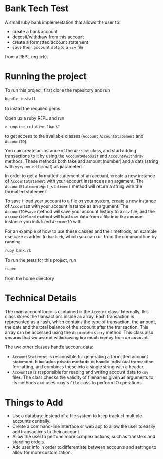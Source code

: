 # Bank Tech Test

A small ruby bank implementation that allows the user to:

- create a bank account
- deposit/withdraw from this account
- create a formatted account statement
- save their account data to a `csv` file

from a REPL (eg `irb`).

# Running the project

To run this project, first clone the repository and run

```bash
bundle install
```

to install the required gems.

Open up a ruby REPL and run

```
> require_relative "bank"
```

to get access to the available classes (`Account`,`AccountStatement` and
`AccountIO`).

You can create an instance of the `Account` class, and start adding
transactions to it by using the `Account#deposit` and `Account#withdraw`
methods.
These methods both take and amount (number) and a date (string with
`yyyy-mm-dd` format) as parameters.

In order to get a formatted statement of an account, create a new instance
of `AccountStatement` with your account instance as an argument.
The `AccountStatement#get_statement` method will return a string with the
formatted statement.

To save / load your account to a file on your system, create a new instance
of `AccountIO` with your account instance as an argument.
The `AccountIO#save` method will save your account history to a `csv` file,
and the `AccountIO#load` method will load csv data from a file into the
account instance you initialized `AccountIO` with.

For an example of how to use these classes and their methods, an example use
case is added to `bank.rb`, which you can run from the command line by
running

```bash
ruby bank.rb
```

To run the tests for this project, run

```bash
rspec
```

from the home directory

# Technical Details

The main account logic is contained in the `Account` class.
Internally, this class stores the transactions inside an array.
Each transaction is represented as a hash, which contains the type of
transaction, the amount, the date and the total balance of the account
after the transaction.
This array can be accessed using the `Account#history` method.
This class also ensures that we are not withdrawing too much money from
an account.

The two other classes handle account data:

- `AccountStatement` is responsible for generating a formatted account
  statement.
  It includes private methods to handle individual transaction formatting,
  and combines these into a single string with a header.
- `AccountIO` is responsible for reading and writing account data to `csv`
  files.
  The class checks the validity of filenames given as arguments to its methods
  and uses ruby's `File` class to perform IO operations.

# Things to Add

- Use a database instead of a file system to keep track of multiple accounts
  centrally.
- Create a command-line interface or web app to allow the user to easily add
  transactions to their account.
- Allow the user to perform more complex actions, such as transfers and
  standing orders.
- Add user info in order to differentiate between accounts and settings to
  allow for more customization.
